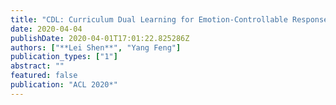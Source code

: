 ```yaml
---
title: "CDL: Curriculum Dual Learning for Emotion-Controllable Response Generation"
date: 2020-04-04
publishDate: 2020-04-01T17:01:22.825286Z
authors: ["**Lei Shen**", "Yang Feng"]
publication_types: ["1"]
abstract: ""
featured: false
publication: "ACL 2020*"
---
```


